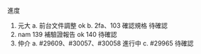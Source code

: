 進度

1. 元大 
   a. 前台文件調整 ok
   b. 2fa、103 確認規格 待確認
2. nam 139 補驗證報告 ok 140 待確認
2. 仲介
   a. #29609、#30057、#30058 進行中
   c. #29965 待確認
